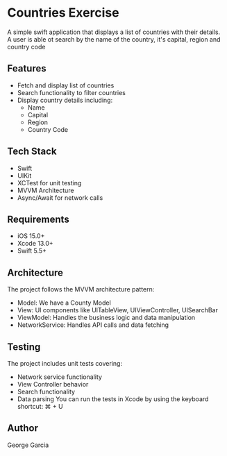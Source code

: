 # Countries Exercise
A simple swift application that displays a list of countries with their details. 
A user is able ot search by the name of the country, it's capital, region and country code

## Features
- Fetch and display list of countries
- Search functionality to filter countries
- Display country details including:
  - Name
  - Capital
  - Region
  - Country Code

## Tech Stack
- Swift
- UIKit
- XCTest for unit testing
- MVVM Architecture
- Async/Await for network calls

## Requirements
- iOS 15.0+
- Xcode 13.0+
- Swift 5.5+

## Architecture
The project follows the MVVM architecture pattern:
- Model: We have a County Model
- View: UI components like UITableView, UIViewController, UISearchBar
- ViewModel: Handles the business logic and data manipulation
- NetworkService: Handles API calls and data fetching

## Testing
The project includes unit tests covering:
- Network service functionality
- View Controller behavior
- Search functionality
- Data parsing
You can run the tests in Xcode by using the keyboard shortcut: ⌘ + U

## Author
George Garcia
